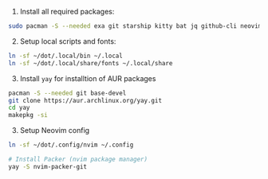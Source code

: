 1. Install all required packages:

```sh
sudo pacman -S --needed exa git starship kitty bat jq github-cli neovim nvim-packer-git
```

2. Setup local scripts and fonts:

```sh
ln -sf ~/dot/.local/bin ~/.local
ln -sf ~/dot/.local/share/fonts ~/.local/share
```

3. Install `yay` for installtion of AUR packages

```sh
pacman -S --needed git base-devel
git clone https://aur.archlinux.org/yay.git
cd yay
makepkg -si
```

3. Setup Neovim config

```sh
ln -sf ~/dot/.config/nvim ~/.config

# Install Packer (nvim package manager)
yay -S nvim-packer-git
```
